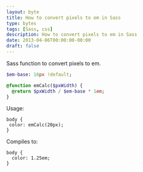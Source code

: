 ```yaml
---
layout: byte
title: How to convert pixels to em in Sass
type: bytes
tags: [Sass, css]
description: How to convert pixels to em in Sass
date: 2013-04-06T00:00:00-00:00
draft: false
---
```

Sass function to convert pixels to em.

```sass
$em-base: 16px !default;

@function emCalc($pxWidth) {
  @return $pxWidth / $em-base * 1em;
}
```

Usage:

```
body {
 color: emCalc(20px);
}
```

Compiles to:

```
body {
  color: 1.25em;
}
```

